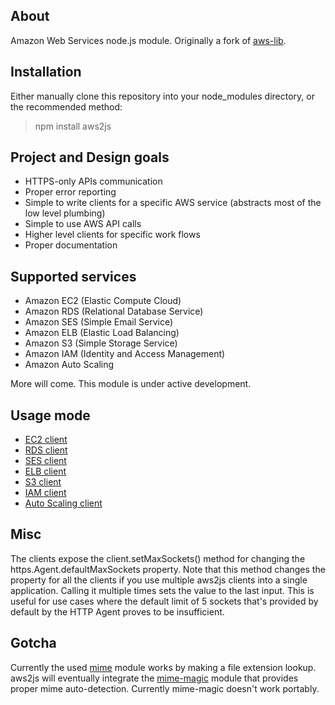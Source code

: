 ## About

Amazon Web Services node.js module. Originally a fork of [aws-lib](https://github.com/livelycode/aws-lib/).

## Installation

Either manually clone this repository into your node_modules directory, or the recommended method:

> npm install aws2js

## Project and Design goals

 * HTTPS-only APIs communication
 * Proper error reporting
 * Simple to write clients for a specific AWS service (abstracts most of the low level plumbing)
 * Simple to use AWS API calls
 * Higher level clients for specific work flows
 * Proper documentation

## Supported services

 * Amazon EC2 (Elastic Compute Cloud)
 * Amazon RDS (Relational Database Service)
 * Amazon SES (Simple Email Service)
 * Amazon ELB (Elastic Load Balancing)
 * Amazon S3 (Simple Storage Service)
 * Amazon IAM (Identity and Access Management)
 * Amazon Auto Scaling

More will come. This module is under active development.

## Usage mode

 * [EC2 client](https://github.com/SaltwaterC/aws2js/wiki/EC2-Client)
 * [RDS client](https://github.com/SaltwaterC/aws2js/wiki/RDS-Client)
 * [SES client](https://github.com/SaltwaterC/aws2js/wiki/SES-Client)
 * [ELB client](https://github.com/SaltwaterC/aws2js/wiki/ELB-Client)
 * [S3 client](https://github.com/SaltwaterC/aws2js/wiki/S3-Client)
 * [IAM client](https://github.com/SaltwaterC/aws2js/wiki/IAM-Client)
 * [Auto Scaling client](https://github.com/SaltwaterC/aws2js/wiki/Auto-Scaling-Client)

## Misc

The clients expose the client.setMaxSockets() method for changing the https.Agent.defaultMaxSockets property. Note that this method changes the property for all the clients if you use multiple aws2js clients into a single application. Calling it multiple times sets the value to the last input. This is useful for use cases where the default limit of 5 sockets that's provided by default by the HTTP Agent proves to be insufficient.

## Gotcha

Currently the used [mime](https://github.com/bentomas/node-mime) module works by making a file extension lookup. aws2js will eventually integrate the [mime-magic](https://github.com/SaltwaterC/mime-magic) module that provides proper mime auto-detection. Currently mime-magic doesn't work portably.

